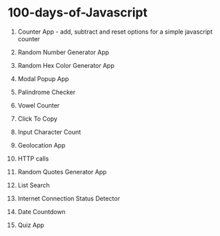 # 100-days-of-Javascript

1. Counter App - add, subtract and reset options for a simple javascript counter

2. Random Number Generator App 

3. Random Hex Color Generator App

4. Modal Popup App

5. Palindrome Checker

6. Vowel Counter

7. Click To Copy

8. Input Character Count

9. Geolocation App

10. HTTP calls

11. Random Quotes Generator App

12. List Search

13. Internet Connection Status Detector

14. Date Countdown

15. Quiz App